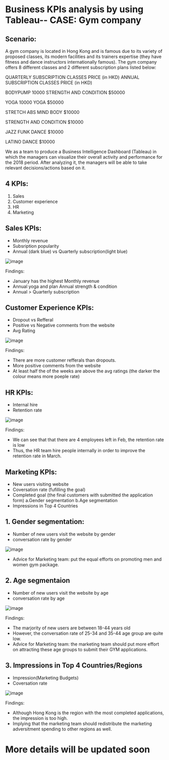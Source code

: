 # Business KPIs analysis by using Tableau-- CASE: Gym company
## Scenario: 
A gym company is located in Hong Kong and is famous due to its variety of proposed classes, its modern facilities and its trainers expertise (they have fitness and dance instructors internationally famous).
The gym company offers 8 different classes and 2 different subscription plans listed below:

QUARTERLY SUBSCRIPTION CLASSES	PRICE (in HKD)	ANNUAL SUBSCRIPTION CLASSES	PRICE (in HKD)

BODYPUMP	10000	STRENGTH AND CONDITION	$50000

YOGA	10000	YOGA	$50000

STRETCH ABS MIND BODY	$10000	

STRENGTH AND CONDITION	$10000		

JAZZ FUNK DANCE	$10000

LATINO DANCE	$10000		

We as a team to produce a Business Intelligence Dashboard (Tableau) in which the managers can visualize their overall activity and performance for the 2018 period. After analyzing it, the managers will be able to take relevant decisions/actions based on it.

## 4 KPIs: 
1. Sales
2. Customer experience
3. HR
4. Marketing

## Sales KPIs:
- Monthly revenue
- Subsription popularity
- Annual (dark blue) vs Quarterly subscription(light blue)

![image](https://user-images.githubusercontent.com/80455832/125062560-1cc70300-e0e1-11eb-8249-29536201c87a.png)

Findings:
- January has the highest Monthly revenue
- Annual yoga and plan Annual strength & condition
- Annual > Quarterly subscription


## Customer Experience KPIs:

- Dropout vs Refferal 
- Positive vs Negative comments from the website
- Avg Rating 

![image](https://user-images.githubusercontent.com/80455832/125059920-6b26d280-e0de-11eb-87ab-9a95b1797f50.png)

Findings:
- There are more customer refferals than dropouts. 
- More positive comments from the website
- At least half the of the weeks are above the avg ratings (the darker the colour means more poeple rate)

## HR KPIs: 

- Internal hire 
- Retention rate 

![image](https://user-images.githubusercontent.com/80455832/125060539-10da4180-e0df-11eb-8dbd-2ae7ab25acea.png)

Findings:

- We can see that that there are 4 employees left in Feb, the retention rate is low
- Thus, the HR team hire people internally in order to improve the retention rate in March. 


## Marketing KPIs:
- New users visiting website
- Coversation rate (fufilling the goal)
- Completed goal (the final customers with submitted the application form)
 a.Gender segmentation 
 b.Age segmentation
- Impressions in Top 4 Countries


## 1. Gender segmentation: 

- Number of new users visit the website by gender
- conversation rate by gender

![image](https://user-images.githubusercontent.com/80455832/125061003-7d554080-e0df-11eb-9a9b-ef79d28e91fa.png)
- Advice for Marketing team: put the equal efforts on promoting men and women gym package.

## 2. Age segmentaion

- Number of new users visit the website by age
- conversation rate by age

![image](https://user-images.githubusercontent.com/80455832/125060937-6ca4ca80-e0df-11eb-8131-6def396482a2.png)

Findings:
- The marjority of new users are between 18-44 years old
- However, the conversation rate of  25-34 and 35-44 age group are quite low. 
- Advice for Marketing team:  the marketing team should put more effort on attracting these age groups to submit their GYM applications.


## 3. Impressions in Top 4 Countries/Regions
- Impression(Marketing Budgets)
- Coversation rate

![image](https://user-images.githubusercontent.com/80455832/125061050-89410280-e0df-11eb-9340-0eec19a58df9.png)

Findings: 
- Although Hong Kong is the region with the most completed applications, the impression is too high.
- Implying that the marketing team should redistribute the marketing adversitment spending to other regions as well. 






# More details will be updated soon
